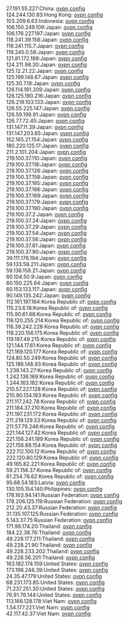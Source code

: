 27.191.55.227:China: [ovpn config](vpn/27_191_55_227.ovpn)  
124.244.130.83:Hong Kong: [ovpn config](vpn/124_244_130_83.ovpn)  
103.209.6.63:Indonesia: [ovpn config](vpn/103_209_6_63.ovpn)  
106.150.249.109:Japan: [ovpn config](vpn/106_150_249_109.ovpn)  
106.176.227.197:Japan: [ovpn config](vpn/106_176_227_197.ovpn)  
118.241.39.158:Japan: [ovpn config](vpn/118_241_39_158.ovpn)  
119.241.115.7:Japan: [ovpn config](vpn/119_241_115_7.ovpn)  
119.245.0.58:Japan: [ovpn config](vpn/119_245_0_58.ovpn)  
121.81.172.188:Japan: [ovpn config](vpn/121_81_172_188.ovpn)  
124.211.98.30:Japan: [ovpn config](vpn/124_211_98_30.ovpn)  
125.12.21.22:Japan: [ovpn config](vpn/125_12_21_22.ovpn)  
125.199.148.67:Japan: [ovpn config](vpn/125_199_148_67.ovpn)  
125.30.7.18:Japan: [ovpn config](vpn/125_30_7_18.ovpn)  
126.114.191.209:Japan: [ovpn config](vpn/126_114_191_209.ovpn)  
126.125.190.216:Japan: [ovpn config](vpn/126_125_190_216.ovpn)  
126.219.103.133:Japan: [ovpn config](vpn/126_219_103_133.ovpn)  
126.55.225.147:Japan: [ovpn config](vpn/126_55_225_147.ovpn)  
126.59.199.91:Japan: [ovpn config](vpn/126_59_199_91.ovpn)  
126.77.72.45:Japan: [ovpn config](vpn/126_77_72_45.ovpn)  
131.147.11.39:Japan: [ovpn config](vpn/131_147_11_39.ovpn)  
131.147.203.65:Japan: [ovpn config](vpn/131_147_203_65.ovpn)  
152.165.21.154:Japan: [ovpn config](vpn/152_165_21_154.ovpn)  
180.220.125.17:Japan: [ovpn config](vpn/180_220_125_17.ovpn)  
211.2.101.204:Japan: [ovpn config](vpn/211_2_101_204.ovpn)  
219.100.37.110:Japan: [ovpn config](vpn/219_100_37_110.ovpn)  
219.100.37.118:Japan: [ovpn config](vpn/219_100_37_118.ovpn)  
219.100.37.126:Japan: [ovpn config](vpn/219_100_37_126.ovpn)  
219.100.37.158:Japan: [ovpn config](vpn/219_100_37_158.ovpn)  
219.100.37.165:Japan: [ovpn config](vpn/219_100_37_165.ovpn)  
219.100.37.166:Japan: [ovpn config](vpn/219_100_37_166.ovpn)  
219.100.37.169:Japan: [ovpn config](vpn/219_100_37_169.ovpn)  
219.100.37.179:Japan: [ovpn config](vpn/219_100_37_179.ovpn)  
219.100.37.190:Japan: [ovpn config](vpn/219_100_37_190.ovpn)  
219.100.37.2:Japan: [ovpn config](vpn/219_100_37_2.ovpn)  
219.100.37.24:Japan: [ovpn config](vpn/219_100_37_24.ovpn)  
219.100.37.29:Japan: [ovpn config](vpn/219_100_37_29.ovpn)  
219.100.37.54:Japan: [ovpn config](vpn/219_100_37_54.ovpn)  
219.100.37.56:Japan: [ovpn config](vpn/219_100_37_56.ovpn)  
219.100.37.81:Japan: [ovpn config](vpn/219_100_37_81.ovpn)  
219.100.37.90:Japan: [ovpn config](vpn/219_100_37_90.ovpn)  
39.111.176.194:Japan: [ovpn config](vpn/39_111_176_194.ovpn)  
59.133.58.211:Japan: [ovpn config](vpn/59_133_58_211.ovpn)  
59.136.158.21:Japan: [ovpn config](vpn/59_136_158_21.ovpn)  
60.104.50.9:Japan: [ovpn config](vpn/60_104_50_9.ovpn)  
60.150.225.64:Japan: [ovpn config](vpn/60_150_225_64.ovpn)  
60.153.133.117:Japan: [ovpn config](vpn/60_153_133_117.ovpn)  
90.149.135.242:Japan: [ovpn config](vpn/90_149_135_242.ovpn)  
112.161.197.164:Korea Republic of: [ovpn config](vpn/112_161_197_164.ovpn)  
115.23.6.18:Korea Republic of: [ovpn config](vpn/115_23_6_18.ovpn)  
115.90.61.68:Korea Republic of: [ovpn config](vpn/115_90_61_68.ovpn)  
116.120.255.214:Korea Republic of: [ovpn config](vpn/116_120_255_214.ovpn)  
116.39.242.228:Korea Republic of: [ovpn config](vpn/116_39_242_228.ovpn)  
118.220.156.175:Korea Republic of: [ovpn config](vpn/118_220_156_175.ovpn)  
119.197.49.215:Korea Republic of: [ovpn config](vpn/119_197_49_215.ovpn)  
121.144.17.61:Korea Republic of: [ovpn config](vpn/121_144_17_61.ovpn)  
121.169.120.177:Korea Republic of: [ovpn config](vpn/121_169_120_177.ovpn)  
124.80.50.249:Korea Republic of: [ovpn config](vpn/124_80_50_249.ovpn)  
125.186.148.93:Korea Republic of: [ovpn config](vpn/125_186_148_93.ovpn)  
1.238.143.27:Korea Republic of: [ovpn config](vpn/1_238_143_27.ovpn)  
1.242.136.169:Korea Republic of: [ovpn config](vpn/1_242_136_169.ovpn)  
1.244.163.182:Korea Republic of: [ovpn config](vpn/1_244_163_182.ovpn)  
210.57.227.128:Korea Republic of: [ovpn config](vpn/210_57_227_128.ovpn)  
210.90.134.183:Korea Republic of: [ovpn config](vpn/210_90_134_183.ovpn)  
211.117.242.78:Korea Republic of: [ovpn config](vpn/211_117_242_78.ovpn)  
211.184.37.210:Korea Republic of: [ovpn config](vpn/211_184_37_210.ovpn)  
211.197.231.172:Korea Republic of: [ovpn config](vpn/211_197_231_172.ovpn)  
211.219.129.53:Korea Republic of: [ovpn config](vpn/211_219_129_53.ovpn)  
211.57.79.246:Korea Republic of: [ovpn config](vpn/211_57_79_246.ovpn)  
221.144.127.42:Korea Republic of: [ovpn config](vpn/221_144_127_42.ovpn)  
221.156.241.189:Korea Republic of: [ovpn config](vpn/221_156_241_189.ovpn)  
221.156.88.154:Korea Republic of: [ovpn config](vpn/221_156_88_154.ovpn)  
222.112.100.12:Korea Republic of: [ovpn config](vpn/222_112_100_12.ovpn)  
222.120.80.129:Korea Republic of: [ovpn config](vpn/222_120_80_129.ovpn)  
49.165.82.221:Korea Republic of: [ovpn config](vpn/49_165_82_221.ovpn)  
59.21.156.37:Korea Republic of: [ovpn config](vpn/59_21_156_37.ovpn)  
61.254.78.62:Korea Republic of: [ovpn config](vpn/61_254_78_62.ovpn)  
95.68.54.183:Latvia: [ovpn config](vpn/95_68_54_183.ovpn)  
130.105.154.140:Philippines: [ovpn config](vpn/130_105_154_140.ovpn)  
178.163.94.141:Russian Federation: [ovpn config](vpn/178_163_94_141.ovpn)  
178.206.125.119:Russian Federation: [ovpn config](vpn/178_206_125_119.ovpn)  
212.20.43.37:Russian Federation: [ovpn config](vpn/212_20_43_37.ovpn)  
31.135.107.125:Russian Federation: [ovpn config](vpn/31_135_107_125.ovpn)  
5.143.37.75:Russian Federation: [ovpn config](vpn/5_143_37_75.ovpn)  
171.96.174.20:Thailand: [ovpn config](vpn/171_96_174_20.ovpn)  
184.22.38.76:Thailand: [ovpn config](vpn/184_22_38_76.ovpn)  
49.228.177.211:Thailand: [ovpn config](vpn/49_228_177_211.ovpn)  
49.228.21.90:Thailand: [ovpn config](vpn/49_228_21_90.ovpn)  
49.228.233.202:Thailand: [ovpn config](vpn/49_228_233_202.ovpn)  
49.228.56.201:Thailand: [ovpn config](vpn/49_228_56_201.ovpn)  
163.182.174.159:United States: [ovpn config](vpn/163_182_174_159.ovpn)  
173.198.248.39:United States: [ovpn config](vpn/173_198_248_39.ovpn)  
24.35.47.179:United States: [ovpn config](vpn/24_35_47_179.ovpn)  
68.231.173.85:United States: [ovpn config](vpn/68_231_173_85.ovpn)  
71.237.251.30:United States: [ovpn config](vpn/71_237_251_30.ovpn)  
76.91.76.144:United States: [ovpn config](vpn/76_91_76_144.ovpn)  
113.166.128.178:Viet Nam: [ovpn config](vpn/113_166_128_178.ovpn)  
1.54.177.221:Viet Nam: [ovpn config](vpn/1_54_177_221.ovpn)  
42.117.42.37:Viet Nam: [ovpn config](vpn/42_117_42_37.ovpn)  
